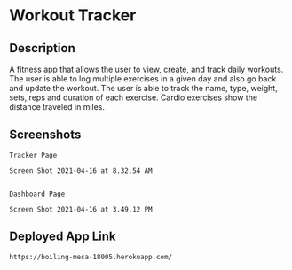 # Workout Tracker

## Description

A fitness app that allows the user to view, create, and track daily workouts. The user is able to log multiple exercises in a given day and also go back and update the workout. The user is able to track the name, type, weight, sets, reps and duration of each exercise. Cardio exercises show the distance traveled in miles.

## Screenshots

    Tracker Page

    Screen Shot 2021-04-16 at 8.32.54 AM


    Dashboard Page

    Screen Shot 2021-04-16 at 3.49.12 PM

## Deployed App Link

    https://boiling-mesa-18005.herokuapp.com/